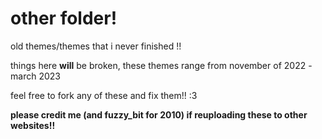 # other folder!

old themes/themes that i never finished !!

things here **will** be broken, these themes range from november of 2022 - march 2023

feel free to fork any of these and fix them!! :3

**please credit me (and fuzzy_bit for 2010) if reuploading these to other websites!!**